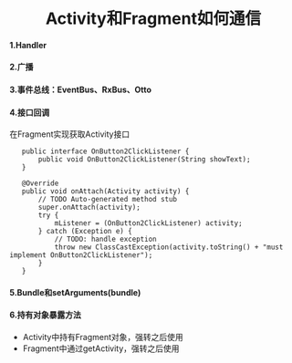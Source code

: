 # <center>Activity和Fragment如何通信</center>

#### 1.Handler  
#### 2.广播  
#### 3.事件总线：EventBus、RxBus、Otto  
#### 4.接口回调  
在Fragment实现获取Activity接口
 ```
    public interface OnButton2ClickListener {
        public void OnButton2ClickListener(String showText);
    }

    @Override
    public void onAttach(Activity activity) {
        // TODO Auto-generated method stub
        super.onAttach(activity);
        try {
            mListener = (OnButton2ClickListener) activity;
        } catch (Exception e) {
            // TODO: handle exception
            throw new ClassCastException(activity.toString() + "must implement OnButton2ClickListener");
        }
    }
```
#### 5.Bundle和setArguments(bundle)  
#### 6.持有对象暴露方法  
- Activity中持有Fragment对象，强转之后使用<br>
- Fragment中通过getActivity，强转之后使用